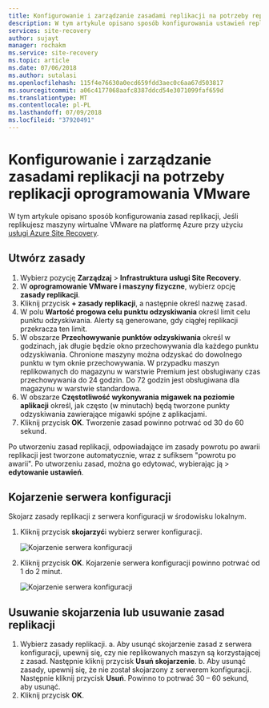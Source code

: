 ```yaml
---
title: Konfigurowanie i zarządzanie zasadami replikacji na potrzeby replikacji oprogramowania VMware za pomocą usługi Azure Site Recovery | Dokumentacja firmy Microsoft
description: W tym artykule opisano sposób konfigurowania ustawień replikacji na potrzeby replikacji oprogramowania VMware na platformę Azure za pomocą usługi Azure Site Recovery.
services: site-recovery
author: sujayt
manager: rochakm
ms.service: site-recovery
ms.topic: article
ms.date: 07/06/2018
ms.author: sutalasi
ms.openlocfilehash: 115f4e76630a0ecd659fdd3aec0c6aa67d503817
ms.sourcegitcommit: a06c4177068aafc8387ddcd54e3071099faf659d
ms.translationtype: MT
ms.contentlocale: pl-PL
ms.lasthandoff: 07/09/2018
ms.locfileid: "37920491"
---
```

# <a name="configure-and-manage-replication-policies-for-vmware-replication"></a>Konfigurowanie i zarządzanie zasadami replikacji na potrzeby replikacji oprogramowania VMware
W tym artykule opisano sposób konfigurowania zasad replikacji, Jeśli replikujesz maszyny wirtualne VMware na platformę Azure przy użyciu [usługi Azure Site Recovery](site-recovery-overview.md).


## <a name="create-a-policy"></a>Utwórz zasady

1. Wybierz pozycję **Zarządzaj** > **Infrastruktura usługi Site Recovery**.
2. W **oprogramowanie VMware i maszyny fizyczne**, wybierz opcję **zasady replikacji**. 
3. Kliknij przycisk **+ zasady replikacji**, a następnie określ nazwę zasad.
5. W polu **Wartość progowa celu punktu odzyskiwania** określ limit celu punktu odzyskiwania. Alerty są generowane, gdy ciągłej replikacji przekracza ten limit.
6. W obszarze **Przechowywanie punktów odzyskiwania** określ w godzinach, jak długie będzie okno przechowywania dla każdego punktu odzyskiwania. Chronione maszyny można odzyskać do dowolnego punktu w tym oknie przechowywania. W przypadku maszyn replikowanych do magazynu w warstwie Premium jest obsługiwany czas przechowywania do 24 godzin. Do 72 godzin jest obsługiwana dla magazynu w warstwie standardowa.
7. W obszarze **Częstotliwość wykonywania migawek na poziomie aplikacji** określ, jak często (w minutach) będą tworzone punkty odzyskiwania zawierające migawki spójne z aplikacjami.
8. Kliknij przycisk **OK**. Tworzenie zasad powinno potrwać od 30 do 60 sekund.

Po utworzeniu zasad replikacji, odpowiadające im zasady powrotu po awarii replikacji jest tworzone automatycznie, wraz z sufiksem "powrotu po awarii". Po utworzeniu zasad, można go edytować, wybierając ją > **edytowanie ustawień**.

## <a name="associate-a-configuration-server"></a>Kojarzenie serwera konfiguracji 

Skojarz zasady replikacji z serwera konfiguracji w środowisku lokalnym.

1. Kliknij przycisk **skojarzyć**i wybierz serwer konfiguracji.

    ![Kojarzenie serwera konfiguracji](./media/vmware-azure-set-up-replication/associate1.png)

2. Kliknij przycisk **OK**. Kojarzenie serwera konfiguracji powinno potrwać od 1 do 2 minut.

    ![Kojarzenie serwera konfiguracji](./media/vmware-azure-set-up-replication/associate2.png)


## <a name="disassociate-or-delete-a-replication-policy"></a>Usuwanie skojarzenia lub usuwanie zasad replikacji
1. Wybierz zasady replikacji.
    a. Aby usunąć skojarzenie zasad z serwera konfiguracji, upewnij się, czy nie replikowanych maszyn są korzystającej z zasad. Następnie kliknij przycisk **Usuń skojarzenie**.
    b. Aby usunąć zasady, upewnij się, że nie został skojarzony z serwerem konfiguracji. Następnie kliknij przycisk **Usuń**. Powinno to potrwać 30 – 60 sekund, aby usunąć.
2. Kliknij przycisk **OK**.
